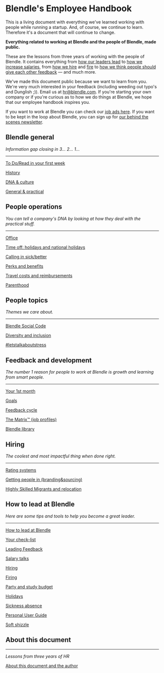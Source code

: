 # Blendle's Employee Handbook

This is a living document with everything we've learned working with people while running a startup. And, of course, we continue to learn. Therefore it's a document that will continue to change. 

**Everything related to working at Blendle and the people of Blendle, made public.**

These are the lessons from three years of working with the people of Blendle. It contains everything from [how our leaders lead](https://www.notion.so/ecfb7e647136468a9a0a32f1771a8f52?pvs=21) to [how we increase salaries](https://www.notion.so/Salary-Review-e11b6161c6d34f5c9568bb3e83ed96b6?pvs=21), from [how we hire](https://www.notion.so/Hiring-451bbcfe8d9b49438c0633326bb7af0a?pvs=21) and [fire](https://www.notion.so/Firing-5567687a2000496b8412e53cd58eed9d?pvs=21) to [how we think people should give each other feedback](https://www.notion.so/Our-Feedback-Process-eb64f1de796b4350aeab3bc068e3801f?pvs=21) — and much more.

We've made this document public because we want to learn from you. We're very much interested in your feedback (including weeding out typo's and Dunglish ;)). Email us at hr@blendle.com. If you're starting your own company or if you're curious as to how we do things at Blendle, we hope that our employee handbook inspires you.

If you want to work at Blendle you can check our [job ads here](https://blendle.homerun.co/). If you want to be kept in the loop about Blendle, you can sign up for [our behind the scenes newsletter](https://blendle.homerun.co/yes-keep-me-posted/tr/apply?token=8092d4128c306003d97dd3821bad06f2).

## Blendle general

*Information gap closing in 3... 2... 1...*

---

[To Do/Read in your first week](Blendle's%20Employee%20Handbook%20f2a7e412e46445228a4952fc7bcd2204/To%20Do%20Read%20in%20your%20first%20week%2023a5020d2de04139801eb0098849632b.md)

[History](Blendle's%20Employee%20Handbook%20f2a7e412e46445228a4952fc7bcd2204/History%207344a0ebe4e440e5a29de7c0c08bed90.md)

[DNA & culture](Blendle's%20Employee%20Handbook%20f2a7e412e46445228a4952fc7bcd2204/DNA%20&%20culture%209975c06e91474d29a73f4c8d4c67bfec.md)

[General & practical ](Blendle's%20Employee%20Handbook%20f2a7e412e46445228a4952fc7bcd2204/General%20&%20practical%20a399d3b0b89347f0acb95b8f002ae279.md)

## People operations

*You can tell a company's DNA by looking at how they deal with the practical stuff.*  

---

[Office](Blendle's%20Employee%20Handbook%20f2a7e412e46445228a4952fc7bcd2204/Office%2043079eb81f6e47dfa4ba200caa6a72dd.md)

[Time off: holidays and national holidays](Blendle's%20Employee%20Handbook%20f2a7e412e46445228a4952fc7bcd2204/Time%20off%20holidays%20and%20national%20holidays%2055daa272fbc241c1bbb40a00256752a4.md)

[Calling in sick/better](Blendle's%20Employee%20Handbook%20f2a7e412e46445228a4952fc7bcd2204/Calling%20in%20sick%20better%20bb6c5853fcc24263a911f1460e9cdac0.md)

[Perks and benefits](Blendle's%20Employee%20Handbook%20f2a7e412e46445228a4952fc7bcd2204/Perks%20and%20benefits%20ea2de05e9f214967ad8fb37a9d60cbfb.md)

[Travel costs and reimbursements](Blendle's%20Employee%20Handbook%20f2a7e412e46445228a4952fc7bcd2204/Travel%20costs%20and%20reimbursements%20e42a0ac4774f4138adef2618b6e868ba.md)

[Parenthood](Blendle's%20Employee%20Handbook%20f2a7e412e46445228a4952fc7bcd2204/Parenthood%2005992b40413840ebb9908dc43b941ba4.md)

## People topics

*Themes we care about.*

---

[Blendle Social Code](Blendle's%20Employee%20Handbook%20f2a7e412e46445228a4952fc7bcd2204/Blendle%20Social%20Code%204fb5a2cf5a41412c97fd77dab4bcc5b1.md)

[Diversity and inclusion](Blendle's%20Employee%20Handbook%20f2a7e412e46445228a4952fc7bcd2204/Diversity%20and%20inclusion%20f5de7c5a802f4e8caec61da4090a011a.md)

[#letstalkaboutstress](Blendle's%20Employee%20Handbook%20f2a7e412e46445228a4952fc7bcd2204/#letstalkaboutstress%20cde01e3664064f4c94558787798c5eca.md)

## Feedback and development

*The number 1 reason for people to work at Blendle is growth and learning from smart people.*

---

[Your 1st month ](Blendle's%20Employee%20Handbook%20f2a7e412e46445228a4952fc7bcd2204/Your%201st%20month%20f1109f81dbd54bb093bfe8ea31e15d5a.md)

[Goals](Blendle's%20Employee%20Handbook%20f2a7e412e46445228a4952fc7bcd2204/Goals%20ef2d27744b274602a04fa1b97aaa6924.md)

[Feedback cycle](Blendle's%20Employee%20Handbook%20f2a7e412e46445228a4952fc7bcd2204/Feedback%20cycle%20d4fe488f13304fdc81ef1bace86f40b6.md)

[The Matrix™ (job profiles)](Blendle's%20Employee%20Handbook%20f2a7e412e46445228a4952fc7bcd2204/The%20Matrix%E2%84%A2%20(job%20profiles)%20ca677adb6d604c31a82bb3a9b8003988.md)

[Blendle library](Blendle's%20Employee%20Handbook%20f2a7e412e46445228a4952fc7bcd2204/Blendle%20library%207375e0a3291847119eeee8447c3c2f4a.md)

## **Hiring**

*The coolest and most impactful thing when done right.*

---

[Rating systems](Blendle's%20Employee%20Handbook%20f2a7e412e46445228a4952fc7bcd2204/Rating%20systems%20ad83a4ce5e954c6cb6bbb0b618ea6298.md)

[Getting people in (branding&sourcing)](Blendle's%20Employee%20Handbook%20f2a7e412e46445228a4952fc7bcd2204/Getting%20people%20in%20(branding&sourcing)%20a2462a06ba674a61a915102ea12cff31.md)

[Highly Skilled Migrants and relocation](Blendle's%20Employee%20Handbook%20f2a7e412e46445228a4952fc7bcd2204/Highly%20Skilled%20Migrants%20and%20relocation%203cbee997318c47f3b4e2267cd92db1ef.md)

## How to lead at Blendle

*Here are some tips and tools to help you become a great leader.*

---

[How to lead at Blendle ](Blendle's%20Employee%20Handbook%20f2a7e412e46445228a4952fc7bcd2204/How%20to%20lead%20at%20Blendle%207c5f41e408824960987e049cd4ad20de.md)

[Your check-list](Blendle's%20Employee%20Handbook%20f2a7e412e46445228a4952fc7bcd2204/Your%20check-list%20c01de25bd54940b4acad92a90ad5ad6e.md)

[Leading Feedback ](Blendle's%20Employee%20Handbook%20f2a7e412e46445228a4952fc7bcd2204/Leading%20Feedback%20986536e09e634ff4a42f4c3f248dc0ff.md)

[Salary talks](Blendle's%20Employee%20Handbook%20f2a7e412e46445228a4952fc7bcd2204/Salary%20talks%208c213dd9d5384c2a956b2787dbf976f7.md)

[Hiring ](Blendle's%20Employee%20Handbook%20f2a7e412e46445228a4952fc7bcd2204/Hiring%203e62555e25ed4cbd9f41877bb26492e6.md)

[Firing](Blendle's%20Employee%20Handbook%20f2a7e412e46445228a4952fc7bcd2204/Firing%204cab40fb937945fbac98b3c7a8fcbbc7.md)

[Party and study budget](Blendle's%20Employee%20Handbook%20f2a7e412e46445228a4952fc7bcd2204/Party%20and%20study%20budget%20cfb1f98906a6482faf9e07b347776125.md)

[Holidays](Blendle's%20Employee%20Handbook%20f2a7e412e46445228a4952fc7bcd2204/Holidays%2082733f7c59114d6e9df3e58f81abe8a4.md)

[Sickness absence](Blendle's%20Employee%20Handbook%20f2a7e412e46445228a4952fc7bcd2204/Sickness%20absence%201a55796659014137a96a89dda90f1fab.md)

[Personal User Guide](Blendle's%20Employee%20Handbook%20f2a7e412e46445228a4952fc7bcd2204/Personal%20User%20Guide%200feb32e3ccb84b5d8556636d49ce1950.md)

[Soft shizzle](Blendle's%20Employee%20Handbook%20f2a7e412e46445228a4952fc7bcd2204/Soft%20shizzle%20278f6a55fed14bb9a4c66790a4447283.md)

## About this document

---

*Lessons from three years of HR*

[About this document and the author](Blendle's%20Employee%20Handbook%20f2a7e412e46445228a4952fc7bcd2204/About%20this%20document%20and%20the%20author%20cf1bdc6c3c2644089c72e83939291505.md)